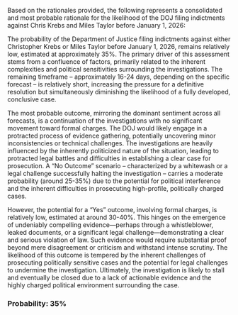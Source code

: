Based on the rationales provided, the following represents a consolidated and most probable rationale for the likelihood of the DOJ filing indictments against Chris Krebs and Miles Taylor before January 1, 2026:

The probability of the Department of Justice filing indictments against either Christopher Krebs or Miles Taylor before January 1, 2026, remains relatively low, estimated at approximately 35%. The primary driver of this assessment stems from a confluence of factors, primarily related to the inherent complexities and political sensitivities surrounding the investigations. The remaining timeframe – approximately 16-24 days, depending on the specific forecast – is relatively short, increasing the pressure for a definitive resolution but simultaneously diminishing the likelihood of a fully developed, conclusive case.

The most probable outcome, mirroring the dominant sentiment across all forecasts, is a continuation of the investigations with no significant movement toward formal charges. The DOJ would likely engage in a protracted process of evidence gathering, potentially uncovering minor inconsistencies or technical challenges. The investigations are heavily influenced by the inherently politicized nature of the situation, leading to protracted legal battles and difficulties in establishing a clear case for prosecution. A “No Outcome” scenario – characterized by a whitewash or a legal challenge successfully halting the investigation – carries a moderate probability (around 25-35%) due to the potential for political interference and the inherent difficulties in prosecuting high-profile, politically charged cases. 

However, the potential for a “Yes” outcome, involving formal charges, is relatively low, estimated at around 30-40%. This hinges on the emergence of undeniably compelling evidence—perhaps through a whistleblower, leaked documents, or a significant legal challenge—demonstrating a clear and serious violation of law.  Such evidence would require substantial proof beyond mere disagreement or criticism and withstand intense scrutiny. The likelihood of this outcome is tempered by the inherent challenges of prosecuting politically sensitive cases and the potential for legal challenges to undermine the investigation.  Ultimately, the investigation is likely to stall and eventually be closed due to a lack of actionable evidence and the highly charged political environment surrounding the case.

### Probability: 35%